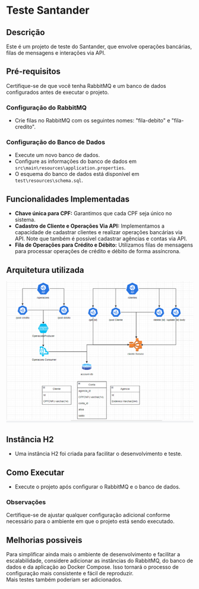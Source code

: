 # Teste Santander

## Descrição
Este é um projeto de teste do Santander, que envolve operações bancárias, filas de mensagens e interações via API.

## Pré-requisitos
Certifique-se de que você tenha RabbitMQ e um banco de dados configurados antes de executar o projeto.

### Configuração do RabbitMQ
- Crie filas no RabbitMQ com os seguintes nomes: "fila-debito" e "fila-credito".

### Configuração do Banco de Dados
- Execute um novo banco de dados.
- Configure as informações do banco de dados em `src\main\resources\application.properties`.
- O esquema do banco de dados está disponível em `test\resources\schema.sql`.

## Funcionalidades Implementadas
- **Chave única para CPF:** Garantimos que cada CPF seja único no sistema.
- **Cadastro de Cliente e Operações Via API:** Implementamos a capacidade de cadastrar clientes e realizar operações bancárias via API. Note que também é possível cadastrar agências e contas via API.
- **Fila de Operações para Crédito e Débito:** Utilizamos filas de mensagens para processar operações de crédito e débito de forma assíncrona.

## Arquitetura utilizada
![Alt text](image.png)

## Instância H2
- Uma instância H2 foi criada para facilitar o desenvolvimento e teste.

## Como Executar
- Execute o projeto após configurar o RabbitMQ e o banco de dados.

### Observações
Certifique-se de ajustar qualquer configuração adicional conforme necessário para o ambiente em que o projeto está sendo executado.

## Melhorias possiveis 
Para simplificar ainda mais o ambiente de desenvolvimento e facilitar a escalabilidade, considere adicionar as instâncias do RabbitMQ, do banco de dados e da aplicação ao Docker Compose. Isso tornará o processo de configuração mais consistente e fácil de reproduzir.
<br>
Mais testes também poderiam ser adicionados.
